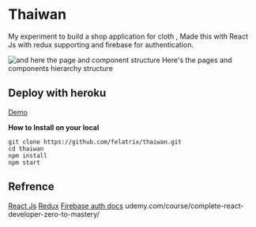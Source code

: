 # **Thaiwan**
My experiment to build a shop application for cloth , Made this with React Js with redux supporting and firebase for authentication.

![and here the page and component structure](https://res.cloudinary.com/dlycl62lh/image/upload/v1595951650/thaiwan/gambaran_besar_komponen_hogqhv.png)
Here's the pages and components hierarchy structure

## Deploy with heroku

[Demo](https://guarded-river-83715.herokuapp.com/shop)

 **How to Install on your local**

    git clone https://github.com/felatrix/thaiwan.git
    cd thaiwan
    npm install 
    npm start

## Refrence
[React Js](https://reactjs.org/docs/getting-started.html)
[Redux](https://redux.js.org/api/api-reference)
[Firebase auth docs](https://firebase.google.com/docs/auth)
udemy.com/course/complete-react-developer-zero-to-mastery/
